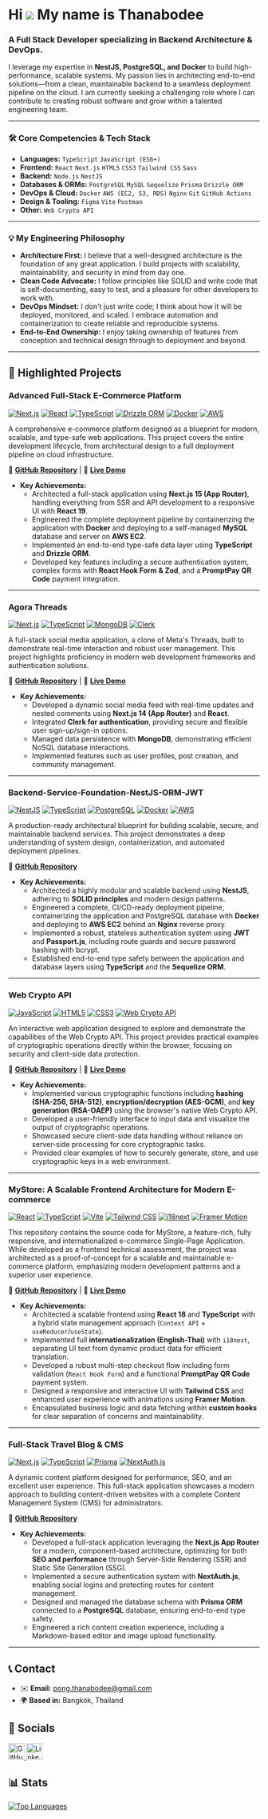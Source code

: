 # Hi ![](https://user-images.githubusercontent.com/18350557/176309783-0785949b-9127-417c-8b55-ab5a4333674e.gif) My name is Thanabodee

### A Full Stack Developer specializing in Backend Architecture & DevOps.

I leverage my expertise in **NestJS, PostgreSQL, and Docker** to build high-performance, scalable systems. My passion lies in architecting end-to-end solutions—from a clean, maintainable backend to a seamless deployment pipeline on the cloud. I am currently seeking a challenging role where I can contribute to creating robust software and grow within a talented engineering team.


---



### 🛠️ Core Competencies & Tech Stack

* **Languages:** `TypeScript` `JavaScript (ES6+)`
* **Frontend:** `React` `Next.js` `HTML5` `CSS3` `Tailwind CSS` `Sass`
* **Backend:** `Node.js` `NestJS`
* **Databases & ORMs:** `PostgreSQL` `MySQL` `Sequelize` `Prisma` `Drizzle ORM`
* **DevOps & Cloud:** `Docker` `AWS (EC2, S3, RDS)` `Nginx` `Git` `GitHub Actions`
* **Design & Tooling:** `Figma` `Vite` `Postman`
* **Other:** `Web Crypto API`


---



### 💡 My Engineering Philosophy

* **Architecture First:** I believe that a well-designed architecture is the foundation of any great application. I build projects with scalability, maintainability, and security in mind from day one.
* **Clean Code Advocate:** I follow principles like SOLID and write code that is self-documenting, easy to test, and a pleasure for other developers to work with.
* **DevOps Mindset:** I don't just write code; I think about how it will be deployed, monitored, and scaled. I embrace automation and containerization to create reliable and reproducible systems.
* **End-to-End Ownership:** I enjoy taking ownership of features from conception and technical design through to deployment and beyond.


---



## 📂 Highlighted Projects


### Advanced Full-Stack E-Commerce Platform

[![Next.js](https://img.shields.io/badge/Next.js-15-black?logo=next.js&style=for-the-badge)](https://nextjs.org/) [![React](https://img.shields.io/badge/React-19-61DAFB?logo=react&logoColor=black&style=for-the-badge)](https://react.dev/) [![TypeScript](https://img.shields.io/badge/TypeScript-5-3178C6?logo=typescript&style=for-the-badge)](https://www.typescriptlang.org/) [![Drizzle ORM](https://img.shields.io/badge/Drizzle-ORM-C5F74F?logo=drizzle&logoColor=black&style=for-the-badge)](https://orm.drizzle.team/) [![Docker](https://img.shields.io/badge/Docker-blue?logo=docker&style=for-the-badge)](https://www.docker.com/) [![AWS](https://img.shields.io/badge/AWS-EC2-FF9900?logo=amazon-aws&style=for-the-badge)](https://aws.amazon.com/ec2/)

A comprehensive e-commerce platform designed as a blueprint for modern, scalable, and type-safe web applications. This project covers the entire development lifecycle, from architectural design to a full deployment pipeline on cloud infrastructure.

🔗 **[GitHub Repository](https://github.com/Thanabodee-Pond/advanced-nextjs-app)** | 🚀 **[Live Demo](https://youtu.be/-oNUkM48aGQ?si=2gcUr1-hRKZ6yRkY)**

* **Key Achievements:**
    * Architected a full-stack application using **Next.js 15 (App Router)**, handling everything from SSR and API development to a responsive UI with **React 19**.
    * Engineered the complete deployment pipeline by containerizing the application with **Docker** and deploying to a self-managed **MySQL** database and server on **AWS EC2**.
    * Implemented an end-to-end type-safe data layer using **TypeScript** and **Drizzle ORM**.
    * Developed key features including a secure authentication system, complex forms with **React Hook Form & Zod**, and a **PromptPay QR Code** payment integration.


---



### Agora Threads 

[![Next.js](https://img.shields.io/badge/Next.js-14-black?logo=next.js&style=for-the-badge)](https://nextjs.org/) [![TypeScript](https://img.shields.io/badge/TypeScript-5-3178C6?logo=typescript&style=for-the-badge)](https://www.typescriptlang.org/) [![MongoDB](https://img.shields.io/badge/MongoDB-47A248?logo=mongodb&logoColor=white&style=for-the-badge)](https://www.mongodb.com/) [![Clerk](https://img.shields.io/badge/Clerk-Auth-6C47FF?logo=clerk&logoColor=white&style=for-the-badge)](https://clerk.com/)

A full-stack social media application, a clone of Meta's Threads, built to demonstrate real-time interaction and robust user management. This project highlights proficiency in modern web development frameworks and authentication solutions.

🔗 **[GitHub Repository](https://github.com/Thanabodee-Pond/agora-threads)** | 🚀 **[Live Demo](https://agora-threads-thanabodee.vercel.app/)**

* **Key Achievements:**
    * Developed a dynamic social media feed with real-time updates and nested comments using **Next.js 14 (App Router)** and **React**.
    * Integrated **Clerk for authentication**, providing secure and flexible user sign-up/sign-in options.
    * Managed data persistence with **MongoDB**, demonstrating efficient NoSQL database interactions.
    * Implemented features such as user profiles, post creation, and community management.


---



### Backend-Service-Foundation-NestJS-ORM-JWT

[![NestJS](https://img.shields.io/badge/NestJS-Backend-EA2845?logo=nestjs&style=for-the-badge)](https://nestjs.com/) [![TypeScript](https://img.shields.io/badge/TypeScript-5-3178C6?logo=typescript&style=for-the-badge)](https://www.typescriptlang.org/) [![PostgreSQL](https://img.shields.io/badge/PostgreSQL-DB-4169E1?logo=postgresql&style=for-the-badge)](https://www.postgresql.org/) [![Docker](https://img.shields.io/badge/Docker-blue?logo=docker&style=for-the-badge)](https://www.docker.com/) [![AWS](https://img.shields.io/badge/AWS-EC2-FF9900?logo=amazon-aws&style=for-the-badge)](https://aws.amazon.com/ec2/)

A production-ready architectural blueprint for building scalable, secure, and maintainable backend services. This project demonstrates a deep understanding of system design, containerization, and automated deployment pipelines.

🔗 **[GitHub Repository](https://github.com/Thanabodee-Pond/Backend-Service-Foundation-NestJS-ORM-JWT)**

* **Key Achievements:**
    * Architected a highly modular and scalable backend using **NestJS**, adhering to **SOLID principles** and modern design patterns.
    * Engineered a complete, CI/CD-ready deployment pipeline, containerizing the application and PostgreSQL database with **Docker** and deploying to **AWS EC2** behind an **Nginx** reverse proxy.
    * Implemented a robust, stateless authentication system using **JWT** and **Passport.js**, including route guards and secure password hashing with bcrypt.
    * Established end-to-end type safety between the application and database layers using **TypeScript** and the **Sequelize ORM**.


---



### Web Crypto API

[![JavaScript](https://img.shields.io/badge/JavaScript-F7DF1E?logo=javascript&logoColor=black&style=for-the-badge)](https://developer.mozilla.org/en-US/docs/Web/JavaScript) [![HTML5](https://img.shields.io/badge/HTML5-E34F26?logo=html5&logoColor=white&style=for-the-badge)](https://developer.mozilla.org/en-US/docs/Web/HTML) [![CSS3](https://img.shields.io/badge/CSS3-1572B6?logo=css3&logoColor=white&style=for-the-badge)](https://developer.mozilla.org/en-US/docs/Web/CSS) [![Web Crypto API](https://img.shields.io/badge/Web%20Crypto%20API-339933?logo=web-components&logoColor=white&style=for-the-badge)](https://developer.mozilla.org/en-US/docs/Web/API/Web_Crypto_API)

An interactive web application designed to explore and demonstrate the capabilities of the Web Crypto API. This project provides practical examples of cryptographic operations directly within the browser, focusing on security and client-side data protection.

🔗 **[GitHub Repository](https://github.com/Thanabodee-Pond/Web-Crypto-API)** | 🚀 **[Live Demo](https://www.youtube.com/watch?v=5ks-ajdYsJo)**

* **Key Achievements:**
    * Implemented various cryptographic functions including **hashing (SHA-256, SHA-512)**, **encryption/decryption (AES-GCM)**, and **key generation (RSA-OAEP)** using the browser's native Web Crypto API.
    * Developed a user-friendly interface to input data and visualize the output of cryptographic operations.
    * Showcased secure client-side data handling without reliance on server-side processing for core cryptographic tasks.
    * Provided clear examples of how to securely generate, store, and use cryptographic keys in a web environment.


---



### MyStore: A Scalable Frontend Architecture for Modern E-commerce

[![React](https://img.shields.io/badge/React-18-61DAFB?logo=react&logoColor=black&style=for-the-badge)](https://react.dev/) [![TypeScript](https://img.shields.io/badge/TypeScript-5-3178C6?logo=typescript&style=for-the-badge)](https://www.typescriptlang.org/) [![Vite](https://img.shields.io/badge/Vite-B73BFE?logo=vite&logoColor=FFD62E&style=for-the-badge)](https://vitejs.dev/) [![Tailwind CSS](https://img.shields.io/badge/Tailwind_CSS-38B2AC?logo=tailwindcss&logoColor=white&style=for-the-badge)](https://tailwindcss.com/) [![i18next](https://img.shields.io/badge/i18next-2DA44E?logo=i18next&logoColor=white&style=for-the-badge)](https://www.i18next.com/) [![Framer Motion](https://img.shields.io/badge/Framer%20Motion-0055FF?logo=framer&logoColor=white&style=for-the-badge)](https://www.framer.com/motion/)

This repository contains the source code for MyStore, a feature-rich, fully responsive, and internationalized e-commerce Single-Page Application. While developed as a frontend technical assessment, the project was architected as a proof-of-concept for a scalable and maintainable e-commerce platform, emphasizing modern development patterns and a superior user experience.

🔗 **[GitHub Repository](https://github.com/Thanabodee-Pond/online-store-vite-react)** | 🚀 **[Live Demo](https://online-store-pond.vercel.app/)**

* **Key Achievements:**
    * Architected a scalable frontend using **React 18** and **TypeScript** with a hybrid state management approach (`Context API` + `useReducer`/`useState`).
    * Implemented full **internationalization (English-Thai)** with `i18next`, separating UI text from dynamic product data for efficient translation.
    * Developed a robust multi-step checkout flow including form validation (`React Hook Form`) and a functional **PromptPay QR Code** payment system.
    * Designed a responsive and interactive UI with **Tailwind CSS** and enhanced user experience with animations using **Framer Motion**.
    * Encapsulated business logic and data fetching within **custom hooks** for clear separation of concerns and maintainability.


---



### Full-Stack Travel Blog & CMS

[![Next.js](https://img.shields.io/badge/Next.js-App_Router-black?logo=next.js&style=for-the-badge)](https://nextjs.org/) [![TypeScript](https://img.shields.io/badge/TypeScript-blue?logo=typescript&style=for-the-badge)](https://www.typescriptlang.org/) [![Prisma](https://img.shields.io/badge/Prisma-ORM-2D3748?logo=prisma&style=for-the-badge)](https://www.prisma.io/) [![NextAuth.js](https://img.shields.io/badge/NextAuth.js-Auth-333?logo=nextdotjs&style=for-the-badge)](https://next-auth.js.org/)

A dynamic content platform designed for performance, SEO, and an excellent user experience. This full-stack application showcases a modern approach to building content-driven websites with a complete Content Management System (CMS) for administrators.

🔗 **[GitHub Repository](https://github.com/Thanabodee-Pond/Blog-Travel-Next.js)**

* **Key Achievements:**
    * Developed a full-stack application leveraging the **Next.js App Router** for a modern, component-based architecture, optimizing for both **SEO and performance** through Server-Side Rendering (SSR) and Static Site Generation (SSG).
    * Implemented a secure authentication system with **NextAuth.js**, enabling social logins and protecting routes for content management.
    * Designed and managed the database schema with **Prisma ORM** connected to a **PostgreSQL** database, ensuring end-to-end type safety.
    * Engineered a rich content creation experience, including a Markdown-based editor and image upload functionality.


---


## 📞 Contact

* ✉️ **Email:** [pong.thanabodee@gmail.com](mailto:pong.thanabodee@gmail.com)
* 🌍 **Based in:** Bangkok, Thailand

## 🔗 Socials

<p align="left">
    <a href="https://www.github.com/Thanabodee-Pond" target="_blank" rel="noreferrer">
        <picture>
            <source media="(prefers-color-scheme: dark)" srcset="https://raw.githubusercontent.com/danielcranney/readme-generator/main/public/icons/socials/github-dark.svg" />
            <source media="(prefers-color-scheme: light)" srcset="https://raw.githubusercontent.com/danielcranney/readme-generator/main/public/icons/socials/github.svg" />
            <img src="https://raw.githubusercontent.com/danielcranney/readme-generator/main/public/icons/socials/github.svg" width="32" height="32" alt="GitHub"/>
        </picture>
    </a>
    <a href="https://www.linkedin.com/in/thanabodee-pongputhiana" target="_blank" rel="noreferrer">
        <picture>
            <source media="(prefers-color-scheme: dark)" srcset="https://raw.githubusercontent.com/danielcranney/readme-generator/main/public/icons/socials/linkedin-dark.svg" />
            <source media="(prefers-color-scheme: light)" srcset="https://raw.githubusercontent.com/danielcranney/readme-generator/main/public/icons/socials/linkedin.svg" />
            <img src="https://raw.githubusercontent.com/danielcranney/readme-generator/main/public/icons/socials/linkedin.svg" width="32" height="32" alt="LinkedIn"/>
        </picture>
    </a>
</p>

## 📊 Stats

<a href="https://github.com/Thanabodee-Pond" align="left"><img src="https://github-readme-stats.vercel.app/api/top-langs/?username=Thanabodee-Pond&langs_count=10&title_color=0891b2&text_color=ffffff&icon_color=0891b2&bg_color=1c1917&hide_border=true&locale=en&custom_title=Top%20Languages" alt="Top Languages" /></a>
